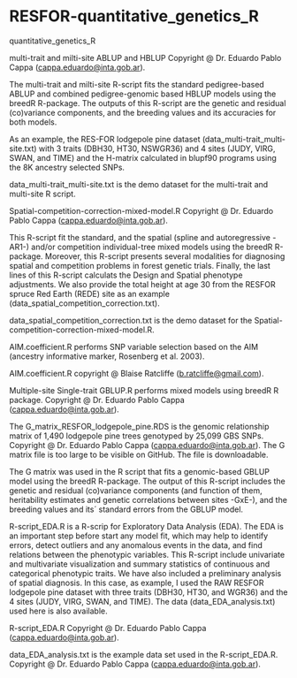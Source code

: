 # RESFOR-quantitative_genetics_R
quantitative_genetics_R

multi-trait and milti-site ABLUP and HBLUP Copyright @ Dr. Eduardo Pablo Cappa (cappa.eduardo@inta.gob.ar).

The multi-trait and milti-site R-script fits the standard pedigree-based ABLUP and combined pedigree-genomic based HBLUP models using the breedR R-package. The outputs of this R-script are the genetic and residual (co)variance components, and the breeding values and its accuracies for both models.

As an example, the RES-FOR lodgepole pine dataset (data_multi-trait_multi-site.txt) with 3 traits (DBH30, HT30, NSWGR36) and 4 sites (JUDY, VIRG, SWAN, and TIME) and the H-matrix calculated in blupf90 programs using the 8K ancestry selected SNPs.

data_multi-trait_multi-site.txt is the demo dataset for the multi-trait and multi-site R script.

Spatial-competition-correction-mixed-model.R Copyright @ Dr. Eduardo Pablo Cappa (cappa.eduardo@inta.gob.ar).

This R-script fit the standard, and the spatial (spline and autoregressive -AR1-) and/or competition individual-tree mixed models using the breedR R-package. Moreover, this R-script presents several modalities for diagnosing spatial and competition problems in forest genetic trials. Finally, the last lines of this R-script calculats the Design and Spatial phenotype adjustments. We also provide the total height at age 30 from the RESFOR spruce Red Earth (REDE) site as an example (data_spatial_competition_correction.txt).

data_spatial_competition_correction.txt is the demo dataset for the Spatial-competition-correction-mixed-model.R.

AIM.coefficient.R performs SNP variable selection based on the AIM (ancestry informative marker, Rosenberg et al. 2003).

AIM.coefficient.R copyright @ Blaise Ratcliffe (b.ratcliffe@gmail.com).

Multiple-site Single-trait GBLUP.R performs mixed models using breedR R package. Copyright @ Dr. Eduardo Pablo Cappa (cappa.eduardo@inta.gob.ar).

The G_matrix_RESFOR_lodgepole_pine.RDS is the genomic relationship matrix of 1,490 lodgepole pine trees genotyped by 25,099 GBS SNPs. Copyright @ Dr. Eduardo Pablo Cappa (cappa.eduardo@inta.gob.ar). The G matrix file is too large to be visible on GitHub. The file is downloadable.

The G matrix was used in the R script that fits a genomic-based GBLUP model using the breedR R-package. The output of this R-script includes the genetic and residual (co)variance components (and function of them, heritability estimates and genetic correlations between sites -GxE-), and the breeding values and its´ standard errors from the GBLUP model.

R-script_EDA.R is a R-scrip for Exploratory Data Analysis (EDA). The EDA is an important step before start any model fit, which may help to identify errors, detect outliers and any anomalous events in the data, and find relations between the phenotypic variables. This R-script include univariate and multivariate visualization and summary statistics of continuous and categorical phenotypic traits. We have also included a preliminary analysis of spatial diagnosis. In this case, as example, I used the RAW RESFOR lodgepole pine dataset with three traits (DBH30, HT30, and WGR36) and the 4 sites (JUDY, VIRG, SWAN, and TIME). The data (data_EDA_analysis.txt) used here is also available.

R-script_EDA.R Copyright @ Dr. Eduardo Pablo Cappa (cappa.eduardo@inta.gob.ar).

data_EDA_analysis.txt is the example data set used in the R-script_EDA.R. Copyright @ Dr. Eduardo Pablo Cappa (cappa.eduardo@inta.gob.ar).
